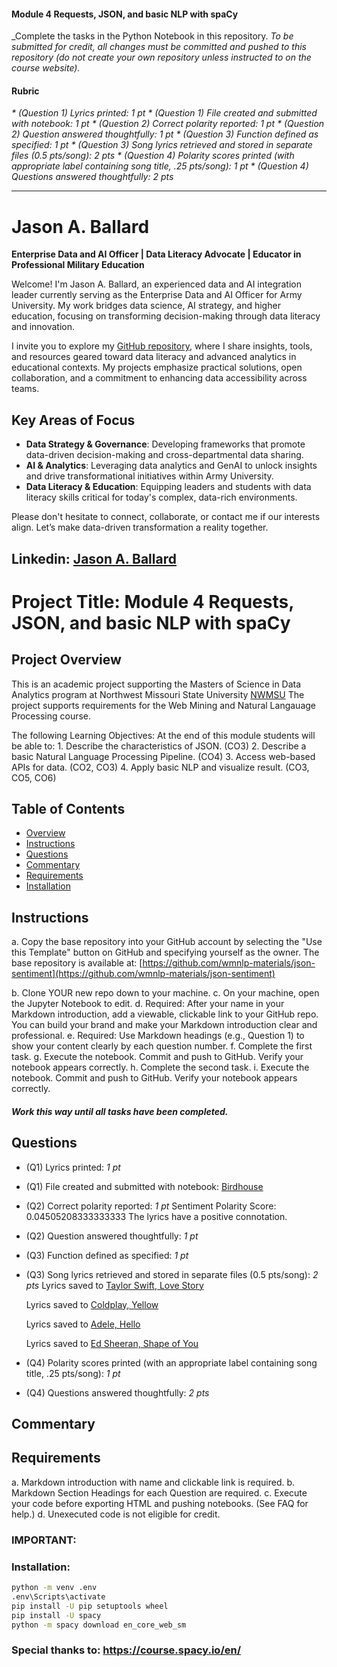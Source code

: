 #### Module 4 Requests, JSON, and basic NLP with spaCy

_Complete the tasks in the Python Notebook in this repository.
_To be submitted for credit, all changes must be committed and pushed to this repository (do not create your own repository unless instructed to on the course website)._

#### Rubric
_* (Question 1) Lyrics printed: 1 pt_
_* (Question 1) File created and submitted with notebook: 1 pt_
_* (Question 2) Correct polarity reported: 1 pt_
_* (Question 2) Question answered thoughtfully: 1 pt_
_* (Question 3) Function defined as specified: 1 pt_
_* (Question 3) Song lyrics retrieved and stored in separate files (0.5 pts/song): 2 pts_
_* (Question 4) Polarity scores printed (with appropriate label containing song title, .25 pts/song): 1 pt_
_* (Question 4) Questions answered thoughtfully: 2 pts_
 _____________________________________________________________________________________________________

# Jason A. Ballard

**Enterprise Data and AI Officer | Data Literacy Advocate | Educator in Professional Military Education**

Welcome! I'm Jason A. Ballard, an experienced data and AI integration leader currently serving as the Enterprise Data and AI Officer for Army University. My work bridges data science, AI strategy, and higher education, focusing on transforming decision-making through data literacy and innovation.

I invite you to explore my [GitHub repository](https://github.com/JBtallgrass), where I share insights, tools, and resources geared toward data literacy and advanced analytics in educational contexts. My projects emphasize practical solutions, open collaboration, and a commitment to enhancing data accessibility across teams.

## Key Areas of Focus
- **Data Strategy & Governance**: Developing frameworks that promote data-driven decision-making and cross-departmental data sharing.
- **AI & Analytics**: Leveraging data analytics and GenAI to unlock insights and drive transformational initiatives within Army University.
- **Data Literacy & Education**: Equipping leaders and students with data literacy skills critical for today's complex, data-rich environments.

Please don't hesitate to connect, collaborate, or contact me if our interests align. Let’s make data-driven transformation a reality together. 

## Linkedin: [Jason A. Ballard](https://linkedin.com/in/ballardjasona/) 

# Project Title: Module 4 Requests, JSON, and basic NLP with spaCy

## Project Overview
This is an academic project supporting the Masters of Science in Data Analytics program at Northwest Missouri State University [NWMSU](https://www.nwmissouri.edu/academics/graduate/masters/data-analytics.htm)
The project supports requirements for the Web Mining and Natural Langauage Processing course.

The following Learning Objectives: 
    At the end of this module students will be able to:
       1. Describe the characteristics of JSON. (CO3)
       2. Describe a basic Natural Language Processing Pipeline. (CO4) 
       3. Access web-based APIs for data. (CO2, CO3) 
       4. Apply basic NLP and visualize result. (CO3, CO5, CO6)

## Table of Contents
- [Overview](#project-overview)
- [Instructions](#Instructions)
- [Questions](#Questions)
- [Commentary](#Commentary)
- [Requirements](#Requirements)
- [Installation](#installation)


## Instructions
 a. Copy the base repository into your GitHub account by selecting the "Use this Template" button on GitHub and specifying yourself as the owner. The base repository is available at: [https://github.com/wmnlp-materials/json-sentiment](https://github.com/wmnlp-materials/json-sentiment)
    
 b. Clone YOUR new repo down to your machine.
 c. On your machine, open the Jupyter Notebook to edit. 
 d. Required: After your name in your Markdown introduction, add a viewable, clickable link to your GitHub repo. You can build your brand and make        your Markdown introduction clear and professional. 
 e. Required: Use Markdown headings  (e.g., Question 1) to show your content clearly by each question number. 
 f. Complete the first task.
 g. Execute the notebook. Commit and push to GitHub. Verify your notebook appears correctly.
 h. Complete the second task.
 i. Execute the notebook. Commit and push to GitHub. Verify your notebook appears correctly.
   
   ##### Work this way until all tasks have been completed. 

## Questions
* (Q1) Lyrics printed: _1 pt_

* (Q1) File created and submitted with notebook:  [Birdhouse](birdhouse.pkl)

* (Q2) Correct polarity reported: _1 pt_ 
    Sentiment Polarity Score: 0.04505208333333333
    The lyrics have a positive connotation.

* (Q2) Question answered thoughtfully: _1 pt_

* (Q3) Function defined as specified: _1 pt_

* (Q3) Song lyrics retrieved and stored in separate files (0.5 pts/song): _2 pts_
    Lyrics saved to [Taylor Swift, Love Story](love_story.pkl)
  
    Lyrics saved to [Coldplay, Yellow](yellow.pkl)
  
    Lyrics saved to [Adele, Hello](hello.pkl)
  
    Lyrics saved to [Ed Sheeran, Shape of You](shape_of_you.pkl)
  

* (Q4) Polarity scores printed (with an appropriate label containing song title, .25 pts/song): _1 pt_

* (Q4) Questions answered thoughtfully: _2 pts_

## Commentary


## Requirements
   a. Markdown introduction with name and clickable link is required.
   b. Markdown Section Headings for each Question are required.
   c. Execute your code before exporting HTML and pushing notebooks. (See FAQ for help.)
   d. Unexecuted code is not eligible for credit.

### IMPORTANT: 

### Installation: 
```bash
python -m venv .env
.env\Scripts\activate
pip install -U pip setuptools wheel
pip install -U spacy
python -m spacy download en_core_web_sm
```
### Special thanks to: https://course.spacy.io/en/ 
